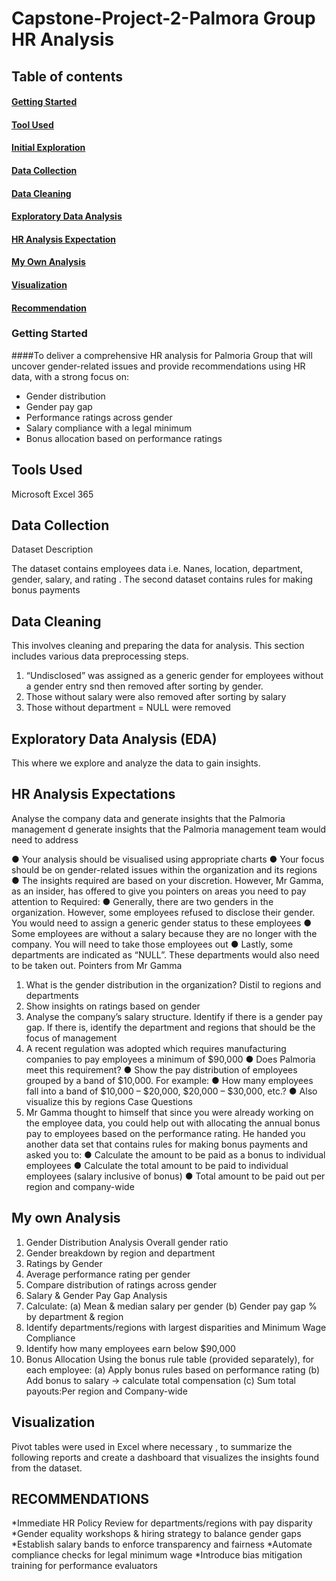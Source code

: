 # Capstone-Project-2-Palmora Group HR Analysis 

## Table of contents

#### [Getting Started](Getting-Started)
#### [Tool Used](Tool-Used)
#### [Initial Exploration](Initial-Rxploration) 
#### [Data Collection](Data-Collevtion) 
#### [Data Cleaning](Data-Cleaning)
#### [Exploratory Data Analysis](Exploration-Data-Analysis) 
#### [HR Analysis Expectation](HR-Analysis-Expectation) 
#### [My Own Analysis](My-Own-Analysis)
#### [Visualization](Visualization)
#### [Recommendation](Recommendation)


### Getting Started

####To deliver a comprehensive HR analysis for Palmoria Group that will uncover gender-related issues and provide recommendations using HR data, with a strong focus on:
* Gender distribution
* Gender pay gap
* Performance ratings across gender
* Salary compliance with a legal minimum
* Bonus allocation based on performance ratings

## Tools Used

Microsoft Excel 365

##  Data Collection 

Dataset Description

The dataset contains employees data i.e. Nanes, location, department, gender, salary, and rating . The second dataset contains rules for making bonus payments 

## Data Cleaning 

This involves cleaning and preparing the data for analysis. This section includes various data preprocessing steps.
1. “Undisclosed” was assigned as a generic gender for employees without a gender entry snd then removed after sorting by gender.
2. Those without salary were also removed after sorting by salary 
3. Those without department = NULL were removed 

## Exploratory Data Analysis (EDA)

This where we explore and analyze the data to gain insights.

## HR Analysis Expectations 
 Analyse the company data and generate insights that the Palmoria management
 d generate insights that the Palmoria management
team would need to address

● Your analysis should be visualised using appropriate charts
● Your focus should be on gender-related issues within the organization and its
regions
● The insights required are based on your discretion. However, Mr Gamma, as an
insider, has offered to give you pointers on areas you need to pay attention to
Required:
● Generally, there are two genders in the organization. However, some employees
refused to disclose their gender. You would need to assign a generic gender status
to these employees
● Some employees are without a salary because they are no longer with the company.
You will need to take those employees out
● Lastly, some departments are indicated as “NULL”. These departments would also
need to be taken out.
Pointers from Mr Gamma
1. What is the gender distribution in the organization? Distil to regions and
departments
2. Show insights on ratings based on gender
3. Analyse the company’s salary structure. Identify if there is a gender pay gap. If
there is, identify the department and regions that should be the focus of
management
4. A recent regulation was adopted which requires manufacturing companies to pay
employees a minimum of $90,000
● Does Palmoria meet this requirement?
● Show the pay distribution of employees grouped by a band of $10,000. For example:
● How many employees fall into a band of $10,000 – $20,000, $20,000 – $30,000,
etc.?
● Also visualize this by regions
Case Questions
5. Mr Gamma thought to himself that since you were already working on the employee
data, you could help out with allocating the annual bonus pay to employees based on the performance rating. He handed you another data set that contains rules for making bonus
payments and asked you to:
● Calculate the amount to be paid as a bonus to individual employees
● Calculate the total amount to be paid to individual employees (salary inclusive of
bonus)
● Total amount to be paid out per region and company-wide

## My own Analysis 

1. Gender Distribution Analysis
 Overall gender ratio
2. Gender breakdown by region and department
 3. Ratings by Gender
4. Average performance rating per gender
5. Compare distribution of ratings across gender
6.  Salary & Gender Pay Gap Analysis
7. Calculate:
(a) Mean & median salary per gender
(b) Gender pay gap % by department & region
8. Identify departments/regions with largest disparities and Minimum Wage Compliance
9. Identify how many employees earn below $90,000
10. Bonus Allocation
Using the bonus rule table (provided separately), for each employee:
(a) Apply bonus rules based on performance rating
(b) Add bonus to salary → calculate total compensation
(c) Sum total payouts:Per region and Company-wide

## Visualization

Pivot tables were used in Excel where necessary , to summarize the following reports and create a dashboard that visualizes the insights found from the dataset.


## RECOMMENDATIONS 

*Immediate HR Policy Review for departments/regions with pay disparity
*Gender equality workshops & hiring strategy to balance gender gaps
*Establish salary bands to enforce transparency and fairness
*Automate compliance checks for legal minimum wage
*Introduce bias mitigation training for performance evaluators
